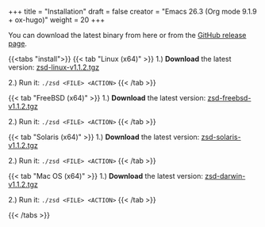 +++
title = "Installation"
draft = false
creator = "Emacs 26.3 (Org mode 9.1.9 + ox-hugo)"
weight = 20
+++

You can download the latest binary from here or from the [GitHub release page](https://github.com/j-keck/zsd/releases).

{{<tabs "install">}}
{{< tab "Linux (x64)" >}}
  1.) ****Download**** the latest version: [zsd-linux-v1.1.2.tgz](https://github.com/j-keck/zsd/releases/download/v1.1.2/zsd-linux-v1.1.2.tgz)

  2.) Run it:  `./zsd <FILE> <ACTION>`
{{< /tab >}}

{{< tab "FreeBSD (x64)" >}}
  1.) ****Download**** the latest version: [zsd-freebsd-v1.1.2.tgz](https://github.com/j-keck/zsd/releases/download/v1.1.2/zsd-freebsd-v1.1.2.tgz)

  2.) Run it:  `./zsd <FILE> <ACTION>`
{{< /tab >}}

{{< tab "Solaris (x64)" >}}
  1.) ****Download**** the latest version: [zsd-solaris-v1.1.2.tgz](https://github.com/j-keck/zsd/releases/download/v1.1.2/zsd-solaris-v1.1.2.tgz)

  2.) Run it:  `./zsd <FILE> <ACTION>`
{{< /tab >}}

{{< tab "Mac OS (x64)" >}}
  1.) ****Download**** the latest version: [zsd-darwin-v1.1.2.tgz](https://github.com/j-keck/zsd/releases/download/v1.1.2/zsd-darwin-v1.1.2.tgz)

  2.) Run it:  `./zsd <FILE> <ACTION>`
{{< /tab >}}

{{< /tabs >}}
